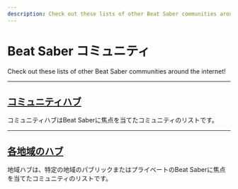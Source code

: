 ```yaml
---
description: Check out these lists of other Beat Saber communities around the internet!
---
```


# Beat Saber コミュニティ
Check out these lists of other Beat Saber communities around the internet!

---

## [コミュニティハブ](./community-hub.md)
コミュニティハブはBeat Saberに焦点を当てたコミュニティのリストです。

---

## [各地域のハブ](./regional-hub.md)
地域ハブは、特定の地域のパブリックまたはプライベートのBeat Saberに焦点を当てたコミュニティのリストです。
